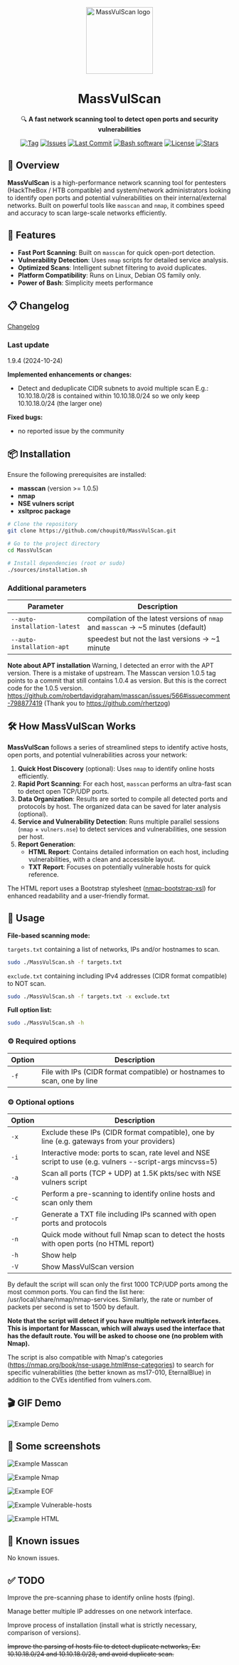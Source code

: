 <p align="center">
  <img src="https://github.com/choupit0/MassVulScan/blob/master/DALL%C2%B7E%20Logo.gif" width="150" alt="MassVulScan logo">
</p>

<h1 align="center">MassVulScan</h1>
<p align="center">🔍 <b>A fast network scanning tool to detect open ports and security vulnerabilities</b></p>

<p align="center">
  <a href="https://github.com/choupit0/MassVulScan/tags"><img src="https://img.shields.io/github/v/tag/choupit0/MassVulScan?color=blue" alt="Tag"></a>
  <a href="https://github.com/choupit0/MassVulScan/issues"><img src="https://img.shields.io/github/issues/choupit0/MassVulScan?color=green" alt="Issues"></a>
  <a href="https://github.com/choupit0/MassVulScan/graphs/commit-activity"><img src="https://img.shields.io/github/last-commit/choupit0/MassVulScan?color=blue" alt="Last Commit"></a>
  <a href="https://www.gnu.org/software/bash/"><img src="https://img.shields.io/badge/made%20with-Bash-1f425f.svg" alt="Bash software"></a>
  <a href="https://github.com/choupit0/MassVulScan/blob/master/LICENSE"><img src="https://img.shields.io/github/license/choupit0/MassVulScan?color=brightgreen" alt="License"></a>
  <a href="https://github.com/choupit0/MassVulScan"><img src="https://img.shields.io/github/stars/choupit0/MassVulScan?color=yellow" alt="Stars"></a>
</p>

## 🌟 Overview
**MassVulScan** is a high-performance network scanning tool for pentesters (HackTheBox / HTB compatible) and system/network administrators looking to identify open ports and potential vulnerabilities on their internal/external networks. Built on powerful tools like `masscan` and `nmap`, it combines speed and accuracy to scan large-scale networks efficiently.

## 🎯 Features
- **Fast Port Scanning**: Built on `masscan` for quick open-port detection.
- **Vulnerability Detection**: Uses `nmap` scripts for detailed service analysis.
- **Optimized Scans**: Intelligent subnet filtering to avoid duplicates.
- **Platform Compatibility**: Runs on Linux, Debian OS family only.
- **Power of Bash**: Simplicity meets performance

## 📋 Changelog
[Changelog](https://github.com/choupit0/MassVulScan/blob/master/CHANGELOG.md)

### Last update
1.9.4 (2024-10-24)

**Implemented enhancements or changes:**
- Detect and deduplicate CIDR subnets to avoid multiple scan
  E.g.: 10.10.18.0/28 is contained within 10.10.18.0/24 so we only keep 10.10.18.0/24 (the larger one)

**Fixed bugs:**
- no reported issue by the community

## 📦 Installation
Ensure the following prerequisites are installed:

- **masscan** (version >= 1.0.5)
- **nmap**
- **NSE vulners script**
- **xsltproc package**

```bash
# Clone the repository
git clone https://github.com/choupit0/MassVulScan.git

# Go to the project directory
cd MassVulScan

# Install dependencies (root or sudo)
./sources/installation.sh
```

### Additional parameters
| Parameter                   | Description                                                                        |
|-----------------------------|------------------------------------------------------------------------------------|
| `--auto-installation-latest`| compilation of the latest versions of `nmap` and `masscan` -> ~5 minutes (default) |
| `--auto-installation-apt`   | speedest but not the last versions -> ~1 minute                                    |

**Note about APT installation**
Warning, I detected an error with the APT version. There is a mistake of upstream. The Masscan version 1.0.5 tag points to
a commit that still contains 1.0.4 as version. But this is the correct code for the 1.0.5 version. https://github.com/robertdavidgraham/masscan/issues/566#issuecomment-798877419
(Thank you to https://github.com/rhertzog)

## 🛠️ How MassVulScan Works
**MassVulScan** follows a series of streamlined steps to identify active hosts, open ports, and potential vulnerabilities across your network:

1. **Quick Host Discovery** (optional): Uses `nmap` to identify online hosts efficiently.
2. **Rapid Port Scanning**: For each host, `masscan` performs an ultra-fast scan to detect open TCP/UDP ports.
3. **Data Organization**: Results are sorted to compile all detected ports and protocols by host. The organized data can be saved for later analysis (optional).
4. **Service and Vulnerability Detection**: Runs multiple parallel sessions (`nmap` + `vulners.nse`) to detect services and vulnerabilities, one session per host.
5. **Report Generation**: 
   - **HTML Report**: Contains detailed information on each host, including vulnerabilities, with a clean and accessible layout.
   - **TXT Report**: Focuses on potentially vulnerable hosts for quick reference.

The HTML report uses a Bootstrap stylesheet ([nmap-bootstrap-xsl](https://github.com/honze-net/nmap-bootstrap-xsl)) for enhanced readability and a user-friendly format.

## 🚀 Usage
**File-based scanning mode:**

`targets.txt` containing a list of networks, IPs and/or hostnames to scan.

```bash
sudo ./MassVulScan.sh -f targets.txt
```

`exclude.txt` containing including IPv4 addresses (CIDR format compatible) to NOT scan.

```bash
sudo ./MassVulScan.sh -f targets.txt -x exclude.txt
```

**Full option list:**

```bash
sudo ./MassVulScan.sh -h
```

### ⚙️ Required options
| Option | Description                                                              |
|--------|--------------------------------------------------------------------------|
| `-f`   | File with IPs (CIDR format compatible) or hostnames to scan, one by line |

### ⚙️ Optional options
| Option | Description                                                                                              |
|--------|----------------------------------------------------------------------------------------------------------|
| `-x`   | Exclude these IPs (CIDR format compatible), one by line (e.g. gateways from your providers)              |
| `-i`   | Interactive mode: ports to scan, rate level and NSE script to use (e.g. vulners --script-args mincvss=5) |
| `-a`   | Scan all ports (TCP + UDP) at 1.5K pkts/sec with NSE vulners script                                      |
| `-c`   | Perform a pre-scanning to identify online hosts and scan only them                                       |
| `-r`   | Generate a TXT file including IPs scanned with open ports and protocols                                  |
| `-n`   | Quick mode without full Nmap scan to detect the hosts with open ports (no HTML report)                   |
| `-h`   | Show help                                                                                                |
| `-V`   | Show MassVulScan version                                                                                 |

By default the script will scan only the first 1000 TCP/UDP ports among the most common ports. You can find the list here: /usr/local/share/nmap/nmap-services. Similarly, the rate or number of packets per second is set to 1500 by default.

**Note that the script will detect if you have multiple network interfaces. This is important for Masscan, which will always used the interface that has the default route. You will be asked to choose one (no problem with Nmap).**

The script is also compatible with Nmap's categories (https://nmap.org/book/nse-usage.html#nse-categories) to search for specific vulnerabilities (the better known as ms17-010, EternalBlue) in addition to the CVEs identified from vulners.com.

## 🎬 GIF Demo
![Example Demo](demo/MassVulScan_Demo.gif)
##  📸 Some screenshots
![Example Masscan](screenshots/Masscan.PNG)

![Example Nmap](screenshots/Nmap.PNG)

![Example EOF](screenshots/Full-script.PNG)

![Example Vulnerable-hosts](screenshots/Ex-vulnerable-host-found.PNG)

![Example HTML](screenshots/HTML.PNG)

## 🐞 Known issues
No known issues.
## ✅ TODO
Improve the pre-scanning phase to identify online hosts (fping).

Manage better multiple IP addresses on one network interface.

Improve process of installation (install what is strictly necessary, comparison of versions).

~~Improve the parsing of hosts file to detect duplicate networks, Ex: 10.10.18.0/24 and 10.10.18.0/28, and avoid duplicate scan.~~
